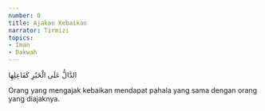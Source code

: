 ```yaml
---
number: 0
title: Ajakan Kebaikan
narrator: Tirmizi
topics:
- Iman
- Dakwah
---
```


<p lang="ar">الدَّالُّ عَلَى الْخَيْرِ كَفَاعِلِهِا</p>

Orang yang mengajak kebaikan mendapat pahala yang sama dengan orang yang diajaknya.
